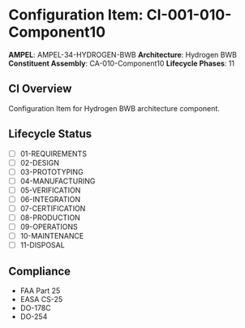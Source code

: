# Configuration Item: CI-001-010-Component10

**AMPEL**: AMPEL-34-HYDROGEN-BWB
**Architecture**: Hydrogen BWB
**Constituent Assembly**: CA-010-Component10
**Lifecycle Phases**: 11

## CI Overview
Configuration Item for Hydrogen BWB architecture component.

## Lifecycle Status
- [ ] 01-REQUIREMENTS
- [ ] 02-DESIGN
- [ ] 03-PROTOTYPING
- [ ] 04-MANUFACTURING
- [ ] 05-VERIFICATION
- [ ] 06-INTEGRATION
- [ ] 07-CERTIFICATION
- [ ] 08-PRODUCTION
- [ ] 09-OPERATIONS
- [ ] 10-MAINTENANCE
- [ ] 11-DISPOSAL

## Compliance
- FAA Part 25
- EASA CS-25
- DO-178C
- DO-254
